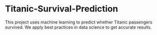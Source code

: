 # Titanic-Survival-Prediction
This project uses machine learning to predict whether Titanic passengers survived. We apply best practices in data science to get accurate results.
